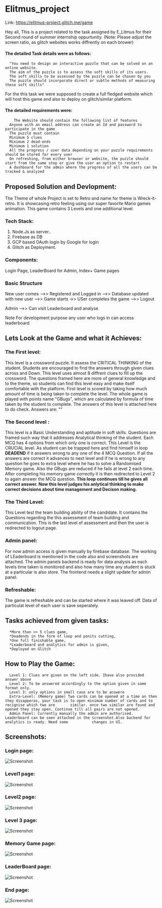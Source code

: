# Elitmus_project

Link: https://elitmus-project.glitch.me/game

Hey all, This is a project related to the task assigned by E_Litmus for their Second round of summer internship oppurtunity.
(Note: Please adjust the screen ratio, as glitch websites works diffrently on each brower)

#### The detailed Task details were as follows:
      "You need to design an interactive puzzle that can be solved on an online website.
      The aim of the puzzle is to assess the soft skills of its users.
      The soft skills to be assessed by the puzzle can be chosen by you
      The puzzle should incorporate direct or subtle methods of measuring these soft skills"
For the this task we were supposed to create a full fledged website which will host this game and also to deploy on glitch/similar platform.

#### The detailed requirements were:
        The Website should contain the following list of features
      Anyone with an email address can create an Id and password to participate in the game
      The puzzle must contain
      Minimum 5 clues
      Minimum 2 dead-ends
      Minimum 1 solution 
      All the progress / user data depending on your puzzle requirements should be stored for every user
      On refreshing, from either browser or website, the puzzle should start from the same step or give the user an option to restart
      A dashboard for the admin where the progress of all the users can be tracked & analyzed
     
## Proposed Solution and Devlopment:

The Theme of whole Project is set to Retro and name for theme is Wreck-it-retro. It is showcasing retro feeling using our super favorite Mario games animation.
This game contains 3 Levels and one additional level.

### Tech Stack:
  1. Node.Js as server..
  2. Firebase as DB
  3. GCP based OAuth login by Google for login
  4. Glitch as Deployment. 
  
### Components:
  Login Page, LeaderBoard for Admin, Index+ Game pages
  
### Basic Structure
  New user comes -->> Registered and Logged in -->> Database updated with new user -->> Game starts ->> USer completes the game -->> Logout
  
  Admin -->> Can visit Leaderboard and analyse
  
Note For development purpose any user who logs in can access leaderboard

## Lets Look at the Game and what it Achieves:
### The First level:
  This level is a crossword puzzle. It assess the CRITICAL THINKING of the student. Students are encouraged to find the answers through given clues across and Down.
  This level uses almost 8 diffrent clues to fill up the crossword. The questions framed here are more of general knowledge and to the theme, so students can 
  find this level easy and make itself comfortable with the platform. First level is scored by taking how much amount of time is being taken to complete the level.
  The whole game is played with points name "GBugs", which are calculated by formula of time taken by the student to complete.
  The answers of this level is attached here to do check. Answers are: ""
### The Second level :
  This level is a Basic Understanding and aptitude in soft skills. Questions are framed such way that it addresses Analytical thinking of the student.
  Each MCQ has 4 options from which only one is correct. This Level is the CRUCIAL level. As student can be trapped here and find himself in loop **DEADEND** if it answers wrong to any one of the 4 MCQ Question. If all the answers are correct it advances to next level and if he is wrong to any question he goes to extra level where he has to solve a Randomised Memory game. Also the GBugs are reduced if he fails at level 2 each time. After completing his memory game correctly it is then redirected to Level 2 to again answer the MCQ question. **This loop continues till he gives all correct answer. Now this level judges his anlytical thinking to make correct decisions about time management and Decison making.** 
  
### The Third Level:
This Level test the team building ability of the candidate. It contains the Questions regarding the this assessment of team building and communication. This is the last level of assessment and then the user is redirected to logout page.

### Admin panel:
For now admin access is given manually by firebase database. The working of LEaderboard is mentioned in the code also and screenshots are attached. The admin panels backend is ready for data analysis as each levels time taken is monitored and also how many time any student is stuck at a particular is also store. The frontend needs a slight update for admin panel. 

### Refreshable:
The game is refreshable and can be started where it was leaved off. Data of particulat level of each user is save seperately.

## Tasks achieved from given tasks:

      *More than >> 5 clues game,
      *Deadends in the form of loop and ponits cutting,
      *One full finishable game,
      *Leaderboard and analytics for admin is given,
      *Deployed on Glitch

## How to Play the Game:
      Level 1: Clues are given on the left side. Ihave also provided answer above
      Level 2: To be answered accordingly to the option given in same format only.
      Level 3: only options in small case are to be answere
      Extra-Level: (Memory game) Two cards can be opened at a time an then they disapperas, your task is to open minimum number of cards and to recignise which two are       similar. once two similar are found and opened they stay open. Continue till all pairs are not opened.
      Admin Panel: Currently manually the admin are authorised. Leaderboard can be seen attached in the screenshot.Also backend for analytics is ready. Need some           changes in UI.

## Screenshots:

### Login page:

![Screenshot](ss/sigin.png?raw=true "Signin")
### Level1 page:

![Screenshot](ss/level1.png?raw=true "Signin")
### Level2 page:

![Screenshot](ss/level2.png?raw=true "Signin")
### Level 3 page:

![Screenshot](ss/level3.png?raw=true "Signin")
### Memory Game page:

![Screenshot](ss/level_extra.png?raw=true "Signin")
### LeaderBoard page:

![Screenshot](ss/leaderboard.png?raw=true "Signin")

### End page:

![Screenshot](ss/end.png?raw=true "Signin")
